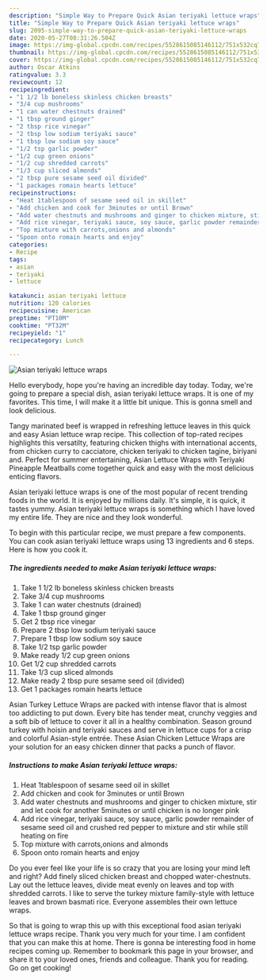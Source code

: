 ```yaml
---
description: "Simple Way to Prepare Quick Asian teriyaki lettuce wraps"
title: "Simple Way to Prepare Quick Asian teriyaki lettuce wraps"
slug: 2095-simple-way-to-prepare-quick-asian-teriyaki-lettuce-wraps
date: 2020-05-27T08:31:26.504Z
image: https://img-global.cpcdn.com/recipes/5528615085146112/751x532cq70/asian-teriyaki-lettuce-wraps-recipe-main-photo.jpg
thumbnail: https://img-global.cpcdn.com/recipes/5528615085146112/751x532cq70/asian-teriyaki-lettuce-wraps-recipe-main-photo.jpg
cover: https://img-global.cpcdn.com/recipes/5528615085146112/751x532cq70/asian-teriyaki-lettuce-wraps-recipe-main-photo.jpg
author: Oscar Atkins
ratingvalue: 3.3
reviewcount: 12
recipeingredient:
- "1 1/2 lb boneless skinless chicken breasts"
- "3/4 cup mushrooms"
- "1 can water chestnuts drained"
- "1 tbsp ground ginger"
- "2 tbsp rice vinegar"
- "2 tbsp low sodium teriyaki sauce"
- "1 tbsp low sodium soy sauce"
- "1/2 tsp garlic powder"
- "1/2 cup green onions"
- "1/2 cup shredded carrots"
- "1/3 cup sliced almonds"
- "2 tbsp pure sesame seed oil divided"
- "1 packages romain hearts lettuce"
recipeinstructions:
- "Heat 1tablespoon of sesame seed oil in skillet"
- "Add chicken and cook for 3minutes or until Brown"
- "Add water chestnuts and mushrooms and ginger to chicken mixture, stir and let cook for another 5minutes or until chicken is no longer pink"
- "Add rice vinegar, teriyaki sauce, soy sauce, garlic powder remainder of sesame seed oil and crushed red pepper to mixture and stir while still heating on fire"
- "Top mixture with carrots,onions and almonds"
- "Spoon onto romain hearts and enjoy"
categories:
- Recipe
tags:
- asian
- teriyaki
- lettuce

katakunci: asian teriyaki lettuce 
nutrition: 120 calories
recipecuisine: American
preptime: "PT10M"
cooktime: "PT32M"
recipeyield: "1"
recipecategory: Lunch

---
```



![Asian teriyaki lettuce wraps](https://img-global.cpcdn.com/recipes/5528615085146112/751x532cq70/asian-teriyaki-lettuce-wraps-recipe-main-photo.jpg)

Hello everybody, hope you're having an incredible day today. Today, we're going to prepare a special dish, asian teriyaki lettuce wraps. It is one of my favorites. This time, I will make it a little bit unique. This is gonna smell and look delicious.

Tangy marinated beef is wrapped in refreshing lettuce leaves in this quick and easy Asian lettuce wrap recipe. This collection of top-rated recipes highlights this versatilty, featuring chicken thighs with international accents, from chicken curry to cacciatore, chicken teriyaki to chicken tagine, biriyani and. Perfect for summer entertaining, Asian Lettuce Wraps with Teriyaki Pineapple Meatballs come together quick and easy with the most delicious enticing flavors.

Asian teriyaki lettuce wraps is one of the most popular of recent trending foods in the world. It is enjoyed by millions daily. It's simple, it is quick, it tastes yummy. Asian teriyaki lettuce wraps is something which I have loved my entire life. They are nice and they look wonderful.


To begin with this particular recipe, we must prepare a few components. You can cook asian teriyaki lettuce wraps using 13 ingredients and 6 steps. Here is how you cook it.

<!--inarticleads1-->

##### The ingredients needed to make Asian teriyaki lettuce wraps:

1. Take 1 1/2 lb boneless skinless chicken breasts
1. Take 3/4 cup mushrooms
1. Take 1 can water chestnuts (drained)
1. Take 1 tbsp ground ginger
1. Get 2 tbsp rice vinegar
1. Prepare 2 tbsp low sodium teriyaki sauce
1. Prepare 1 tbsp low sodium soy sauce
1. Take 1/2 tsp garlic powder
1. Make ready 1/2 cup green onions
1. Get 1/2 cup shredded carrots
1. Take 1/3 cup sliced almonds
1. Make ready 2 tbsp pure sesame seed oil (divided)
1. Get 1 packages romain hearts lettuce


Asian Turkey Lettuce Wraps are packed with intense flavor that is almost too addicting to put down. Every bite has tender meat, crunchy veggies and a soft bib of lettuce to cover it all in a healthy combination. Season ground turkey with hoisin and teriyaki sauces and serve in lettuce cups for a crisp and colorful Asian-style entrée. These Asian Chicken Lettuce Wraps are your solution for an easy chicken dinner that packs a punch of flavor. 

<!--inarticleads2-->

##### Instructions to make Asian teriyaki lettuce wraps:

1. Heat 1tablespoon of sesame seed oil in skillet
1. Add chicken and cook for 3minutes or until Brown
1. Add water chestnuts and mushrooms and ginger to chicken mixture, stir and let cook for another 5minutes or until chicken is no longer pink
1. Add rice vinegar, teriyaki sauce, soy sauce, garlic powder remainder of sesame seed oil and crushed red pepper to mixture and stir while still heating on fire
1. Top mixture with carrots,onions and almonds
1. Spoon onto romain hearts and enjoy


Do you ever feel like your life is so crazy that you are losing your mind left and right? Add finely sliced chicken breast and chopped water-chestnuts. Lay out the lettuce leaves, divide meat evenly on leaves and top with shredded carrots. I like to serve the turkey mixture family-style with lettuce leaves and brown basmati rice. Everyone assembles their own lettuce wraps. 

So that is going to wrap this up with this exceptional food asian teriyaki lettuce wraps recipe. Thank you very much for your time. I am confident that you can make this at home. There is gonna be interesting food in home recipes coming up. Remember to bookmark this page in your browser, and share it to your loved ones, friends and colleague. Thank you for reading. Go on get cooking!
